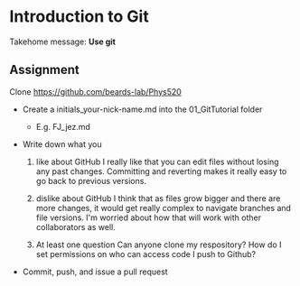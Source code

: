 # Introduction to Git
 
Takehome message: **Use git**

## Assignment
Clone https://github.com/beards-lab/Phys520

- Create a initials_your-nick-name.md into the 01_GitTutorial folder
  - E.g. FJ_jez.md
- Write down what you 
  1. like about GitHub
  I really like that you can edit files without losing any past changes. Committing and reverting makes it really easy to go back to previous versions.
  
  2. dislike about GitHub
  I think that as files grow bigger and there are more changes, it would get really complex to navigate branches and file versions. I'm worried about how that will work with other collaborators as well.
  
  3. At least one question
  Can anyone clone my respository? How do I set permissions on who can access code I push to Github?
  
- Commit, push, and issue a pull request



